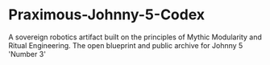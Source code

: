 # Praximous-Johnny-5-Codex
A sovereign robotics artifact built on the principles of Mythic Modularity and Ritual Engineering. The open blueprint and public archive for Johnny 5 'Number 3'
